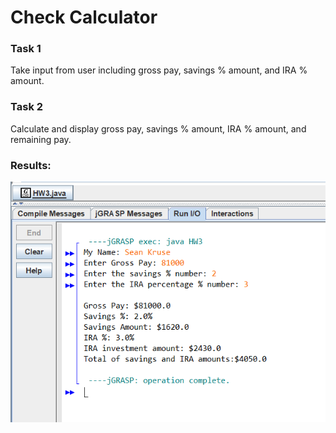 # Check Calculator

### Task 1

Take input from user including gross pay, savings % amount, and IRA % amount.

### Task 2

Calculate and display gross pay, savings % amount, IRA % amount, and remaining pay.

### Results:

![What is this](HW3.PNG)
